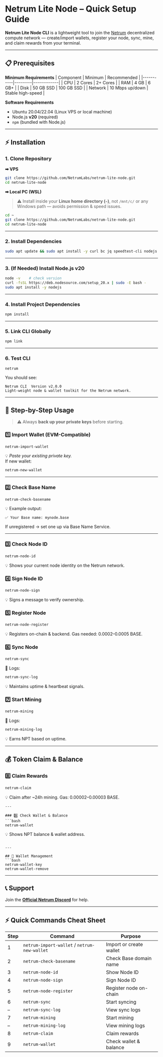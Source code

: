 # Netrum Lite Node – Quick Setup Guide

**Netrum Lite Node CLI** is a lightweight tool to join the [Netrum](https://netrum.io) decentralized compute network — create/import wallets, register your node, sync, mine, and claim rewards from your terminal.

---

## 📋 Prerequisites

**Minimum Requirements**
| Component | Minimum | Recommended |
|-----------|---------|-------------|
| CPU       | 2 Cores | 2+ Cores    |
| RAM       | 4 GB    | 6 GB+       |
| Disk      | 50 GB SSD | 100 GB SSD |
| Network   | 10 Mbps up/down | Stable high-speed |

**Software Requirements**
- Ubuntu 20.04/22.04 (Linux VPS or local machine)
- Node.js **v20** (required)
- `npm` (bundled with Node.js)

---

## ⚡ Installation

### 1. Clone Repository

**➡ VPS**
```bash
git clone https://github.com/NetrumLabs/netrum-lite-node.git
cd netrum-lite-node
```

**➡ Local PC (WSL)**
> ⚠ Install inside your **Linux home directory (`~`)**, not `/mnt/c/` or any Windows path — avoids permission & speed issues.
```bash
cd ~
git clone https://github.com/NetrumLabs/netrum-lite-node.git
cd netrum-lite-node
```

---

### 2. Install Dependencies
```bash
sudo apt update && sudo apt install -y curl bc jq speedtest-cli nodejs npm
```

---

### 3. (If Needed) Install Node.js v20
```bash
node -v    # check version
curl -fsSL https://deb.nodesource.com/setup_20.x | sudo -E bash -
sudo apt install -y nodejs
```

---

### 4. Install Project Dependencies
```bash
npm install
```

---

### 5. Link CLI Globally
```bash
npm link
```

---

### 6. Test CLI
```bash
netrum
```
You should see:
```
Netrum CLI  Version v2.0.0
Light-weight node & wallet toolkit for the Netrum network.
```

---

## 🚀 Step-by-Step Usage

> ⚠️ Always **back up your private keys** before starting.

### 1️⃣ Import Wallet (EVM-Compatible)
```bash
netrum-import-wallet
```
💡 *Paste your existing private key.*  
If new wallet:  
```bash
netrum-new-wallet
```

---

### 2️⃣ Check Base Name
```bash
netrum-check-basename
```
💡 Example output:
```
✅ Your Base name: mynode.base
```
If unregistered → set one up via Base Name Service.

---

### 3️⃣ Check Node ID
```bash
netrum-node-id
```
💡 Shows your current node identity on the Netrum network.

### 4️⃣ Sign Node ID
```bash
netrum-node-sign
```
💡 Signs a message to verify ownership.

### 5️⃣ Register Node
```bash
netrum-node-register
```
💡 Registers on-chain & backend.
Gas needed: 0.0002–0.0005 BASE.

### 6️⃣ Sync Node
```bash
netrum-sync
```
📜 Logs:
```bash
netrum-sync-log
```
💡 Maintains uptime & heartbeat signals.

### 7️⃣ Start Mining
```bash
netrum-mining
```
📜 Logs:
```bash
netrum-mining-log
```
💡 Earns NPT based on uptime.

---

## 💰 Token Claim & Balance

### 8️⃣ Claim Rewards
```bash
netrum-claim
```
💡 Claim after ~24h mining.
Gas: 0.00002–0.00003 BASE.
```
---

### 9️⃣ Check Wallet & Balance
```bash
netrum-wallet
```
💡 Shows NPT balance & wallet address.
```

---

## 🔑 Wallet Management
```bash
netrum-wallet-key
netrum-wallet-remove
```

---

## 📞 Support
Join the **[Official Netrum Discord](https://discord.gg/PJmDWb9C74)** for help.

---

## ⚡ Quick Commands Cheat Sheet

| Step | Command | Purpose |
|------|---------|---------|
| 1 | `netrum-import-wallet` / `netrum-new-wallet` | Import or create wallet |
| 2 | `netrum-check-basename` | Check Base domain name |
| 3 | `netrum-node-id` | Show Node ID |
| 4 | `netrum-node-sign` | Sign Node ID |
| 5 | `netrum-node-register` | Register node on-chain |
| 6 | `netrum-sync` | Start syncing |
| – | `netrum-sync-log` | View sync logs |
| 7 | `netrum-mining` | Start mining |
| – | `netrum-mining-log` | View mining logs |
| 8 | `netrum-claim` | Claim rewards |
| 9 | `netrum-wallet` | Check wallet & balance |
